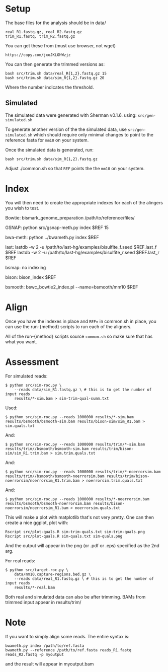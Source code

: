 Setup
=====

The base files for the analysis should be in data/

    real_R1.fastq.gz, real_R2.fastq.gz
    trim_R1.fastq, trim_R2.fastq.gz

You can get these from (must use browser, not wget)

    https://copy.com/jxoJKLOhWzjz

You can then generate the trimmed versions as:

    bash src/trim.sh data/real_R{1,2}.fastq.gz 15
    bash src/trim.sh data/sim_R{1,2}.fastq.gz 20

Where the number indicates the threshold.


Simulated
---------

The simulated data were generated with Sherman v0.1.6. using:
`src/gen-simulated.sh`

To generate another version of the the simulated data, use
`src/gen-simulated.sh` which should require only minimal changes to point to the
reference fasta for `mm10` on your system.


Once the simulated data is generated, run:

    bash src/trim.sh data/sim_R{1,2}.fastq.gz 

Adjust ./common.sh so that `REF` points the the `mm10` on your system.

Index
=====
You will then need to create the appropriate indexes for each of the
alingers you wish to test.

Bowtie:
    bismark_genome_preparation /path/to/reference/files/

GSNAP:
    python src/gsnap-meth.py index $REF 15

bwa-meth:
    python ../bwameth.py index $REF

last:
    lastdb -w 2 -u /path/to/last-hg/examples/bisulfite_f.seed $REF.last_f $REF 
    lastdb -w 2 -u /path/to/last-hg/examples/bisulfite_r.seed $REF.last_r $REF

bsmap:
    no indexing

bison:
    bison_index $REF

bsmooth:
    bswc_bowtie2_index.pl --name=bsmooth/mm10 $REF

Align
=====

Once you have the indexes in place and `REF=` in common.sh in place, you can
use the run-{method} scripts to run each of the aligners.

All of the run-{method} scripts source `common.sh` so make sure that has
what you want.

Assessment
==========

For simulated reads:

    $ python src/sim-roc.py \
        --reads data/sim_R1.fastq.gz \ # this is to get the number of input reads
        results/*-sim.bam > sim-trim-qual-summ.txt

Used:

    $ python src/sim-roc.py --reads 1000000 results/*-sim.bam results/bsmooth/bsmooth-sim.bam results/bison-sim/sim_R1.bam > sim.quals.txt 

And:

    $ python src/sim-roc.py --reads 1000000 results/trim/*-sim.bam results/trim//bsmooth/bsmooth-sim.bam results/trim/bison-sim/sim_R1.trim.bam > sim.trim.quals.txt 

And:

    $ python src/sim-roc.py --reads 1000000 results/trim/*-noerrorsim.bam results/trim//bsmooth/bsmooth-noerrorsim.bam results/trim/bison-noerrorsim/noerrorsim_R1.trim.bam > noerrorsim.trim.quals.txt 

And:

    $ python src/sim-roc.py --reads 1000000 results/*-noerrorsim.bam results/bsmooth/bsmooth-noerrorsim.bam results/bison-noerrorsim/noerrorsim_R1.bam > noerrorsim.quals.txt 

This will make a plot with matplotlib that's not very pretty. One can then create
a nice ggplot, plot with:

    Rscript src/plot-quals.R sim-trim-quals.txt sim-trim-quals.png
    Rscript src/plot-quals.R sim-quals.txt sim-quals.png

And the output will appear in the png (or .pdf or .eps) specified as the 2nd arg.
    

For real reads:

    $ python src/target-roc.py \
        data/mm10.capture-regions.bed.gz \
        --reads data/real_R1.fastq.gz \ # this is to get the number of input reads
        results/*-real.bam

Both real and simulated data can also be after trimming.
BAMs from trimmed input appear in results/trim/

Note
====

If you want to simply align some reads. The entire syntax is:

    bwameth.py index /path/to/ref.fasta
    bwameth.py --reference /path/to/ref.fasta reads_R1.fastq reads_R2.fastq -p myoutput

and the result will appear in myoutput.bam

